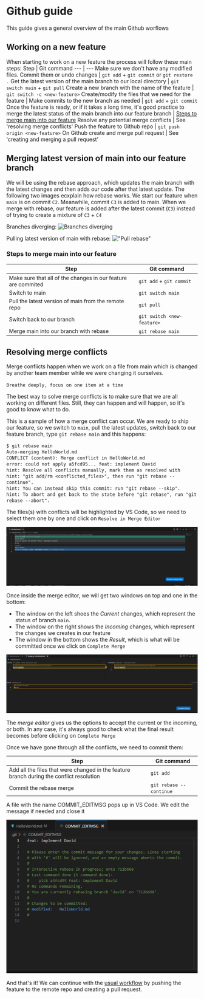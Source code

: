 # Github guide

This guide gives a general overview of the main Github worflows

## Working on a new feature

When starting to work on a new feature the process will follow these main steps:
Step | Git command
--- | ---
Make sure we don't have any modified files. Commit them or undo changes | `git add` + `git commit` or `git restore .`
Get the latest version of the main branch to our local directory | `git switch main` + `git pull`
Create a new branch with the name of the feature | `git switch -c <new-feature>`
Create/modify the files that we need for the feature |
Make commits to the new branch as needed | `git add` + `git commit`
Once the feature is ready, or if it takes a long time, it's good practice to merge the latest status of the main branch into our feature branch | [Steps to merge main into our feature](#steps-to-merge-main-into-our-feature)
Resolve any potential merge conflicts | See 'resolving merge conflicts'
Push the feature to Github repo | `git push origin <new-feature>`
On Github create and merge pull request | See 'creating and merging a pull request'

## Merging latest version of main into our feature branch

We will be using the rebase approach, which updates the main branch with the latest changes and then adds our code after that latest update.
The following two images ecxplain how rebase works. We start our feature when `main` is on commit `C2`. Meanwhile, commit `C3` is added to main.
When we merge with rebase, our feature is added after the latest commit (`C3`) instead of trying to create a mixture of `C3` + `C4`

Branches diverging:
![Branches diverging](https://git-scm.com/book/en/v2/images/basic-rebase-1.png 'Branches diverging')

Pulling latest version of main with rebase:
!["Pull rebase"](https://git-scm.com/book/en/v2/images/basic-rebase-3.png)

### Steps to merge main into our feature

| Step                                                          | Git command                |
| ------------------------------------------------------------- | -------------------------- |
| Make sure that all of the changes in our feature are commited | `git add` + `git commit`   |
| Switch to main                                                | `git switch main`          |
| Pull the latest version of main from the remote repo          | `git pull`                 |
| Switch back to our branch                                     | `git switch <new-feature>` |
| Merge main into our branch with rebase                        | `git rebase main`          |

## Resolving merge conflicts

Merge conflicts happen when we work on a file from main which is changed by another team member while we were changing it ourselves.

`Breathe deeply, focus on one item at a time`

The best way to solve merge conflicts is to make sure that we are all working on different files. Still, they can happen and will happen, so it's good to know what to do.

This is a sample of how a merge conflict can occur. We are ready to ship our feature, so we switch to `main`, pull the latest updates, switch back to our feature branch, type `git rebase main` and this happens:

```
$ git rebase main
Auto-merging HelloWorld.md
CONFLICT (content): Merge conflict in HelloWorld.md
error: could not apply a5fcd95... feat: implement David
hint: Resolve all conflicts manually, mark them as resolved with
hint: "git add/rm <conflicted_files>", then run "git rebase --continue".
hint: You can instead skip this commit: run "git rebase --skip".
hint: To abort and get back to the state before "git rebase", run "git rebase --abort".
```

The files(s) with conflicts will be highlighted by VS Code, so we need to select them one by one and click on `Resolve in Merge Editor`

!["File with merge conflictes"](./images/vs-code-conflict-file.png)

Once inside the merge editor, we will get two windows on top and one in the bottom:

- The window on the left shoes the _Current_ changes, which represent the status of branch `main`.
- The window on the right shows the _Incoming_ changes, which represent the changes we creates in our feature
- The window in the bottom shows the _Result_, which is what will be committed once we click on `Complete Merge`

!["Merge Editor"](./images/vs-code-merge-conflict-editor.png)

The _merge editor_ gives us the options to accept the current or the incoming, or both. In any case, it's always good to check what the final result becomes before clicking on `Complete Merge`

Once we have gone through all the conflicts, we need to commit them:

| Step                                                                                     | Git command             |
| ---------------------------------------------------------------------------------------- | ----------------------- |
| Add all the files that were changed in the feature branch during the conflict resolution | `git add`               |
| Commit the rebase merge                                                                  | `git rebase --continue` |

A file with the name COMMIT_EDITMSG pops up in VS Code. We edit the message if needed and close it

!["COMMIT_EDITMSG file on Vs Code"](./images/vs-code-edit-msg.png)

And that's it! We can continue with the [usual workflow](#working-on-a-new-feature) by pushing the feature to the remote repo and creating a pull request.
